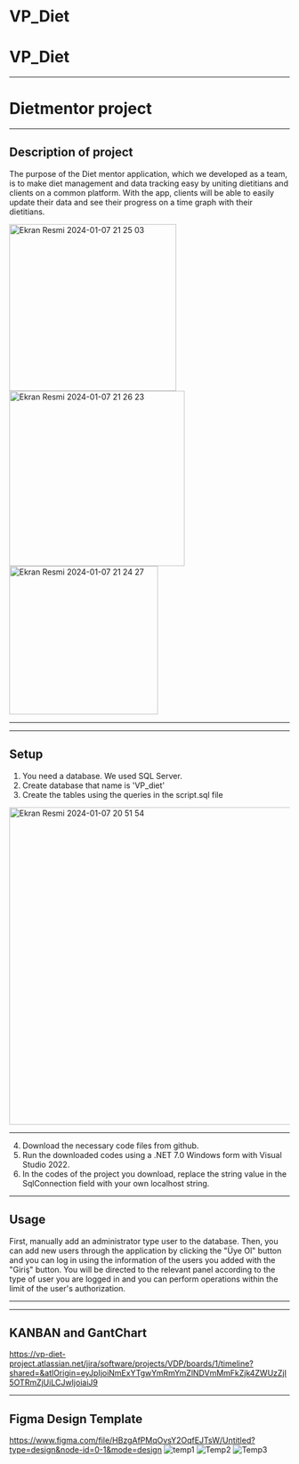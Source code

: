 # VP_Diet
# VP_Diet 

***

# Dietmentor project

***

## Description of project

The purpose of the Diet mentor application, which we developed as a team, is to make diet management and data tracking easy by uniting dietitians and clients on a common platform. With the app, clients will be able to easily update their data and see their progress on a time graph with their dietitians.

<img width="300" alt="Ekran Resmi 2024-01-07 21 25 03" src="https://github.com/esmanurarslan/VP_Diet/assets/109535172/16f46277-7847-4b03-a467-ccd916e13e08">

<img width="315" alt="Ekran Resmi 2024-01-07 21 26 23" src="https://github.com/esmanurarslan/VP_Diet/assets/109535172/8ddc5ad5-054d-487f-9394-6c6005b78af3">

<img width="267" alt="Ekran Resmi 2024-01-07 21 24 27" src="https://github.com/esmanurarslan/VP_Diet/assets/109535172/5d3aa098-8330-45f5-b0e5-855762649ffb">

***


***
## Setup
1. You need a database.
We used SQL Server.
2. Create database that name is 'VP_diet'
3. Create the tables using the queries in the script.sql file


<img width="571" alt="Ekran Resmi 2024-01-07 20 51 54" src="https://github.com/esmanurarslan/VP_Diet/assets/109535172/40ca8d74-68b4-496b-a430-8a906fd1be34">



**********

4. Download the necessary code files from github.
5. Run the downloaded codes using a .NET 7.0 Windows form with Visual Studio 2022.
7. In the codes of the project you download, replace the string value in the SqlConnection field with your own localhost string.

***

## Usage
First, manually add an administrator type user to the database. 
Then, you can add new users through the application by clicking the "Üye Ol" button and you can log in using the information of the users you added with the "Giriş" button.
You will be directed to the relevant panel according to the type of user you are logged in and you can perform operations within the limit of the user's authorization.


*****

*****

KANBAN and GantChart
---
https://vp-diet-project.atlassian.net/jira/software/projects/VDP/boards/1/timeline?shared=&atlOrigin=eyJpIjoiNmExYTgwYmRmYmZlNDVmMmFkZjk4ZWUzZjI5OTRmZjUiLCJwIjoiaiJ9

*****

Figma Design Template
---
https://www.figma.com/file/HBzgAfPMqOvsY2OqfEJTsW/Untitled?type=design&node-id=0-1&mode=design
![temp1](https://github.com/esmanurarslan/VP_Diet/assets/96125581/0d0cfd27-a920-4a3b-8c3e-941b8528e763)
![Temp2](https://github.com/esmanurarslan/VP_Diet/assets/96125581/79494733-74ef-49d0-81c3-8a0cc1c54d93)
![Temp3](https://github.com/esmanurarslan/VP_Diet/assets/96125581/9e7a7b73-3bfd-4660-8ca3-fbacd3df88ee)
